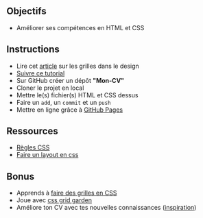 ## Objectifs
- Améliorer ses compétences en HTML et CSS

## Instructions 

- Lire cet [article](https://www.alsacreations.com/article/lire/1196-grilles-framework-css-webdesign.html) sur les grilles dans le design
- [Suivre ce tutorial](http://pierre-giraud.fr/creer-un-cv-personnalise-et-interactif-en-html-et-en-css/)
- Sur GitHub créer un dépôt **"Mon-CV"**
- Cloner le projet en local
- Mettre le(s) fichier(s) HTML et CSS dessus
- Faire un `add`, un `commit` et un `push`
- Mettre en ligne grâce à [GitHub Pages](https://help.github.com/articles/configuring-a-publishing-source-for-github-pages/)


## Ressources 

- [Règles CSS](https://www.w3schools.com/css/default.asp)
- [Faire un layout en css](https://apprendre-html.3wa.fr/css/css-positionnement/layout-css)


##  Bonus

- Apprends à [faire des grilles en CSS](https://www.alsacreations.com/article/lire/1388-css3-grid-layout.html)
- Joue avec [css grid garden](http://cssgridgarden.com/)
- Améliore ton CV avec tes nouvelles connaissances ([inspiration](https://www.visualcv.com/images/visualcv-resume-templates.jpg))

